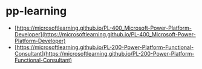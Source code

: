 # pp-learning

- [https://microsoftlearning.github.io/PL-400_Microsoft-Power-Platform-Developer](https://microsoftlearning.github.io/PL-400_Microsoft-Power-Platform-Developer)
- [https://microsoftlearning.github.io/PL-200-Power-Platform-Functional-Consultant](https://microsoftlearning.github.io/PL-200-Power-Platform-Functional-Consultant)
